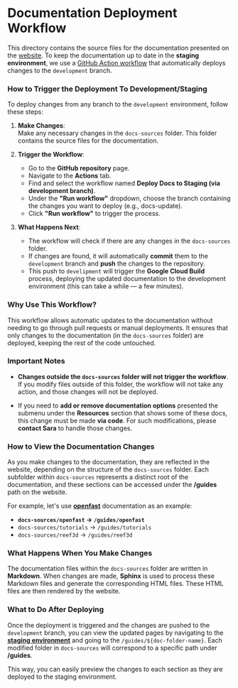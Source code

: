 # Documentation Deployment Workflow

This directory contains the source files for the documentation presented on the [website](https://inductiva.ai/). To keep the documentation up to date in the **staging environment**, we use a [GitHub Action workflow](https://github.com/inductiva/inductiva/blob/development/.github/workflows/deploy-docs-to-staging-new.yml) that automatically deploys changes to the `development` branch.

### How to Trigger the Deployment To Development/Staging

To deploy changes from any branch to the `development` environment, follow these steps:

1. **Make Changes**:  
   Make any necessary changes in the `docs-sources` folder. This folder contains the source files for the documentation.

2. **Trigger the Workflow**:  
   - Go to the **GitHub repository** page.
   - Navigate to the **Actions** tab.
   - Find and select the workflow named **Deploy Docs to Staging (via development branch)**.
   - Under the **"Run workflow"** dropdown, choose the branch containing the changes you want to deploy (e.g., docs-update).
   - Click **"Run workflow"** to trigger the process.
  
3. **What Happens Next**:  
   - The workflow will check if there are any changes in the `docs-sources` folder.
   - If changes are found, it will automatically **commit** them to the `development` branch and **push** the changes to the repository.
   - This push to `develipment` will trigger the **Google Cloud Build** process, deploying the updated documentation to the development environment (this can take a while — a few minutes).

### Why Use This Workflow?

This workflow allows automatic updates to the documentation without needing to go through pull requests or manual deployments. It ensures that only changes to the documentation (in the `docs-sources` folder) are deployed, keeping the rest of the code untouched.

### Important Notes

- **Changes outside the `docs-sources` folder will not trigger the workflow**. If you modify files outside of this folder, the workflow will not take any action, and those changes will not be deployed.
  
- If you need to **add or remove documentation options** presented the submenu under the **Resources** section that shows some of these docs, this change must be made **via code**. For such modifications, please **contact Sara** to handle those changes.

### How to View the Documentation Changes

As you make changes to the documentation, they are reflected in the website, depending on the structure of the `docs-sources` folder. Each subfolder within `docs-sources` represents a distinct root of the documentation, and these sections can be accessed under the **/guides** path on the website.

For example, let's use [**openfast**](https://website-staging.inductiva.ai/guides/openfast) documentation as an example:

- **`docs-sources/openfast` → `/guides/openfast`**
- `docs-sources/tutorials` → `/guides/tutorials`
- `docs-sources/reef3d` → `/guides/reef3d`

### What Happens When You Make Changes

The documentation files within the `docs-sources` folder are written in **Markdown**. When changes are made, **Sphinx** is used to process these Markdown files and generate the corresponding HTML files. These HTML files are then rendered by the website.

### What to Do After Deploying

Once the deployment is triggered and the changes are pushed to the `development` branch, you can view the updated pages by navigating to the **[staging environment](https://website-staging.inductiva.ai/)** and going to the `/guides/${doc-folder-name}`. Each modified folder in `docs-sources` will correspond to a specific path under **/guides**.

This way, you can easily preview the changes to each section as they are deployed to the staging environment.
